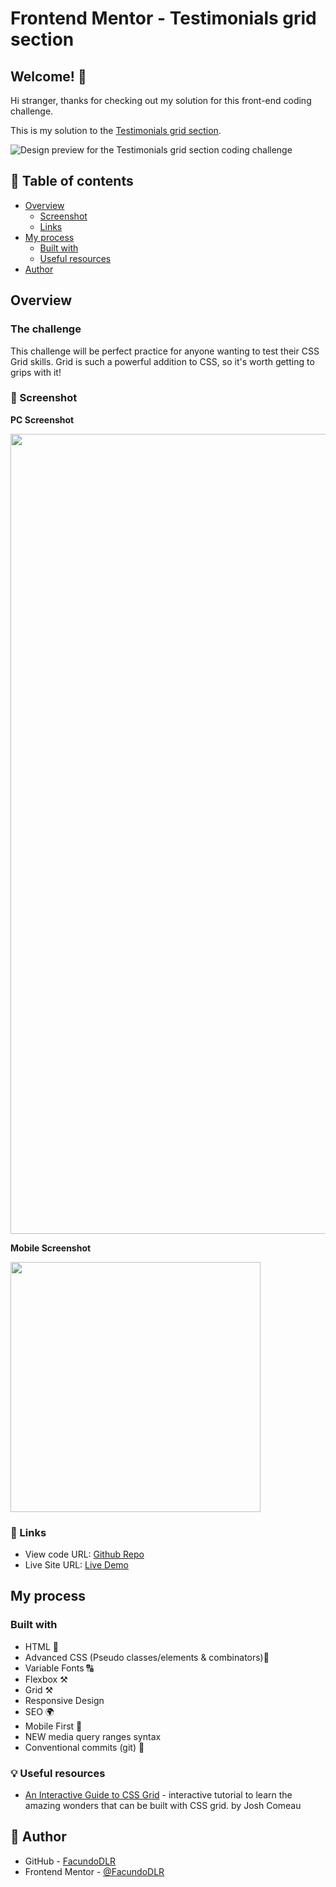 # Frontend Mentor - Testimonials grid section

## Welcome! 👋

Hi stranger, thanks for checking out my solution for this front-end coding challenge.

This is my solution to the [Testimonials grid section](https://www.frontendmentor.io/profile/FacundoDLR/solutions).

![Design preview for the Testimonials grid section coding challenge](https://testimonials-grid-section-facundodlrs-projects.vercel.app/design/desktop-preview.jpg)

## 📝 Table of contents

- [Overview](#overview)
  - [Screenshot](#screenshot)
  - [Links](#links)
- [My process](#my-process)
  - [Built with](#built-with)
  - [Useful resources](#useful-resources)
- [Author](#author)

## Overview

### The challenge

This challenge will be perfect practice for anyone wanting to test their CSS Grid skills. Grid is such a powerful addition to CSS, so it's worth getting to grips with it!

### 📸 Screenshot

**PC Screenshot**

<img src="https://testimonials-grid-section-facundodlrs-projects.vercel.app/assets/screenshots/MacBook Pro-1731510387697.jpeg" width="1280" height="auto">

**Mobile Screenshot**

<img src="https://testimonials-grid-section-facundodlrs-projects.vercel.app/assets/screenshots/iPhone 6-7-8-1731510545870.jpeg" width="400" height="auto">

### 📎 Links

- View code URL: [Github Repo](https://github.com/FacundoDLR/Testimonials-grid-section.git)
- Live Site URL: [Live Demo](https://testimonials-grid-section-facundodlrs-projects.vercel.app/)

## My process

### Built with

- HTML 🧱
- Advanced CSS (Pseudo classes/elements & combinators)🎨
- Variable Fonts 🔠
- Flexbox ⚒️
- Grid ⚒️
- Responsive Design
- SEO 🌍
- Mobile First 📱
- NEW media query ranges syntax
- Conventional commits (git) 📜

### 💡 Useful resources

- [An Interactive Guide to CSS Grid](https://www.joshwcomeau.com/css/interactive-guide-to-grid/) - interactive tutorial to learn the amazing wonders that can be built with CSS grid. by Josh Comeau

## 🤩 Author

- GitHub - [FacundoDLR](https://github.com/FacundoDLR)
- Frontend Mentor - [@FacundoDLR](https://www.frontendmentor.io/profile/FacundoDLR)